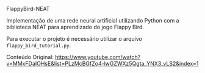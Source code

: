 FlappyBird-NEAT

Implementação de uma rede neural artificial utilizando Python com a biblioteca NEAT para aprendizado do jogo Flappy Bird.

Para executar o projeto é necessário utilizar o arquivo `flappy_bird_tutorial.py`.

Conteúdo Original:
https://www.youtube.com/watch?v=MMxFDaIOHsE&list=PLzMcBGfZo4-lwGZWXz5Qgta_YNX3_vLS2&index=1